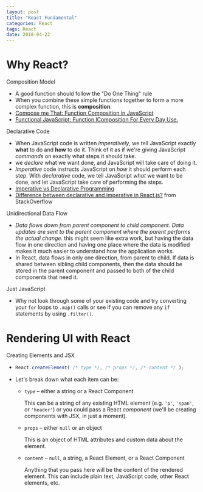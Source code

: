 ```yaml
---
layout: post
title: "React Fundamental"
categories: React
tags: React
date: 2018-04-22
---
```


# Why React?

Composition Model

- A good function should follow the "Do One Thing" rule
- When you combine these simple functions together to form a more complex function, this is **composition**.
- [Compose me That: Function Composition in JavaScript](https://www.linkedin.com/pulse/compose-me-function-composition-javascript-kevin-greene/)
- [Functional JavaScript: Function lComposition For Every Day Use.](https://hackernoon.com/javascript-functional-composition-for-every-day-use-22421ef65a10)

Declarative Code

- When JavaScript code is written *imperatively*, we tell JavaScript exactly **what** to do and **how** to do it. Think of it as if we're giving JavaScript *commands* on exactly what steps it should take.
- we *declare* what we want done, and JavaScript will take care of doing it.
- *Imperative* code instructs JavaScript on *how* it should perform each step. With *declarative* code, we tell JavaScript *what* we want to be done, and let JavaScript take care of performing the steps.
- [Imperative vs Declarative Programming](https://tylermcginnis.com/imperative-vs-declarative-programming/)
- [Difference between declarative and imperative in React.js?](https://stackoverflow.com/questions/33655534/difference-between-declarative-and-imperative-in-react-js) from StackOverflow

Unidirectional Data Flow

- *Data flows down from parent component to child component. Data updates are sent to the parent component where the parent performs the actual change.* this might seem like extra work, but having the data flow in one direction and having one place where the data is modified makes it much easier to understand how the application works.
- In React, data flows in only one direction, from parent to child. If data is shared between sibling child components, then the data should be stored in the parent component and passed to both of the child components that need it.

Just JavaScript

- Why not look through some of your existing code and try converting your `for` loops to `.map()` calls or see if you can remove any `if` statements by using `.filter()`.



# Rendering UI with React

Creating Elements and JSX

- ```javascript
  React.createElement( /* type */, /* props */, /* content */ );
  ```

- Let's break down what each item can be:

  - `type` – either a string or a React Component

    This can be a string of any existing HTML element (e.g. `'p'`, `'span'`, or `'header'`) or you could pass a React *component* (we'll be creating components with JSX, in just a moment).


  - `props` – either `null` or an object

    This is an object of HTML attributes and custom data about the element.


  - `content` – `null`, a string, a React Element, or a React Component

    Anything that you pass here will be the content of the rendered element. This can include plain text, JavaScript code, other React elements, etc.
